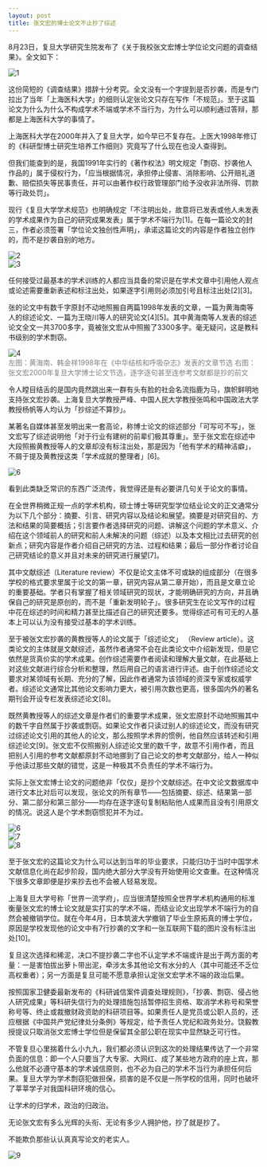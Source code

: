 ```yaml
---
layout: post
title: 张文宏的博士论文不止抄了综述
---
```


8月23日，复旦大学研究生院发布了《关于我校张文宏博士学位论文问题的调查结果》。全文如下：

![1](/images/20210825/1.png "1")  

这份简短的《调查结果》措辞十分考究。全文没有一个字提到是否抄袭，而是专门拉出了当年「上海医科大学」的细则认定张论文只存在写作「不规范」。至于这篇论文为什么为什么不构成学术不端或学术不当行为，为什么可以顺利通过答辩，那都是上海医科大学的事情了。

上海医科大学在2000年并入了复旦大学，如今早已不复存在。上医大1998年修订的《科研型博士研究生培养工作细则》究竟写了什么现在也没人查得到。

但我们能查到的是，我国1991年实行的《著作权法》明文规定「剽窃、抄袭他人作品的」属于侵权行为，「应当根据情况，承担停止侵害、消除影响、公开赔礼道歉、赔偿损失等民事责任，并可以由著作权行政管理部门给予没收非法所得、罚款等行政处罚」。

现行《复旦大学学术规范》也明确规定「不注明出处，故意将已发表或他人未发表的学术成果作为自己的研究成果发表」属于学术不端行为[1]。在每一篇论文的封三，作者必须签署「学位论文独创性声明」，承诺这篇论文的内容是作者独立创作的，而不是抄袭自别的地方。

![2](/images/20210825/2.png "2")  
![3](/images/20210825/3.png "3")  

任何接受过最基本的学术训练的人都应当具备的常识是在学术文章中引用他人观点或论述需要重新表述和标注出处，如果逐字引用则必须加引号且标注出处[2][3]。

张的论文中有数千字原封不动地照搬自两篇1998年发表的文章，一篇为黄海南等人的综述论文、一篇为王晓川等人的研究论文[4][5]。其中黄海南等人发表的综述论文全文一共3700多字，竟被张文宏从中照搬了3300多字。毫无疑问，这是教科书级别的学术剽窃。

![4](/images/20210825/4.png "4")  
<span style="color:gray">
左图：黄海南、韩金祥1998年在《中华结核和呼吸杂志》发表的文章节选
右图：张文宏2000年复旦大学博士论文节选，逐字逐句甚至连参考文献都是抄的前文
</span>

令人瞠目结舌的是国内竟然跳出来一群有头有脸的社会名流指鹿为马，旗帜鲜明地支持张文宏抄袭。上海复旦大学教授严峰、中国人民大学教授张鸣和中国政法大学教授杨帆等人均认为「抄综述不算抄」。

某著名自媒体甚至发明出来一套高论，称博士论文的综述部分「可写可不写」，张文宏写了综述说明他「对于行业有建树的前辈们极其尊重」。至于张文宏在综述中大段照搬黄教授等人的文章却没有标注出处，那是因为「他有学术的精神洁癖」，不屑于提及黄教授这类「学术成就的整理者」[6]。

![6](/images/20210825/5.png "5")  

看到此类缺乏常识的东西广泛流传，我觉得还是有必要讲几句关于论文的事情。

在全世界稍微正规一点的学术机构，硕士博士等研究型学位结业论文的正文通常分为以下几个部分：摘要、引言、研究内容以及结论和展望。摘要是对研究目的、方法和结果的简要概括；引言要作者选择研究的问题、讲解这个问题的学术意义、介绍在这个领域前人的研究和前人未解决的问题（综述）以及本文相比过去研究的创新点；研究内容是作者介绍自己研究的方法、过程和结果；最后一部分作者讨论自己研究结论的意义并且对未来的研究进行展望[7]。

其中文献综述（Literature review）不仅是论文主体不可或缺的组成部分（在很多学校的格式要求里属于论文的第一章，研究内容从第二章开始），而且是文章立论的重要基础。学者只有掌握了相关领域研究的现状，才能明确研究的方向，并且确保自己的研究是原创的，而不是「重新发明轮子」。很多研究生在论文写作的过程中花在综述的时间和精力甚至比描述自己的研究还要多。觉得综述可有可无的人基本上可以认为没有接受过基本的学术训练。

至于被张文宏抄袭的黄教授等人的论文属于「综述论文」 （Review article）。这类论文的主体就是文献综述，虽然作者通常不会在此类论文中介绍新发现，但是它依然是货真价实的学术成果。创作综述需要作者阅读和理解大量文献，在此基础上对这些文献进行综合分析和整理，然后用自己的语言进行评述。由于创作综述论文要求对某领域有长期、充分的了解，因此作者通常为该领域的资深专家或权威学者。综述论文通常比其他论文影响力更大，被引用次数也更高，很多国内外的著名期刊会开设专栏发表综述论文[8]。

既然黄教授等人的综述文章是作者们的重要学术成果，张文宏原封不动地照搬其中的数千字自然属于抄袭或剽窃。如果论文作者只读过别人的综述论文，而没有研究过综述论文引用的其他人的论文，那么按照学术界的惯例，他自然应该转述和引用综述论文[9]。张文宏不仅照搬别人综述论文里的数千字，故意不引用作者，而且把别人引用的参考文献都原封不动地挪到了自己论文的参考文献部分，给人一种似乎他读过那些文献的错觉，这是一种极其不负责任的学术不端行为。

实际上张文宏博士论文的问题绝非「仅仅」是抄个文献综述。在中文论文数据库中进行文本比对后可以发现，张论文的所有章节——包括摘要、综述、结果第一部分、第二部分和第三部分——均存在逐字逐句复制粘贴他人成果而且没有引用原文的情况。说这人是个学术剽窃惯犯并不为过。

![6](/images/20210825/6.png "6")  
![7](/images/20210825/7.png "7")  
![8](/images/20210825/8.png "8")  

至于张文宏的这篇论文为什么可以达到当年的毕业要求，只能归功于当时中国学术文献信息化尚在起步阶段，国内绝大部分大学没有开始使用论文查重。在这种情况下很多文章即便是抄来抄去也不会被人轻易发现。

上海复旦大学号称「世界一流学府」，应当很清楚按照全世界学术机构通用的标准衡量张文宏的博士论文就是实打实的学术不端，而结业论文出现学术不端行为的自然会被撤销学位。就在今年4月，日本筑波大学撤销了毕业生原拓真的博士学位，原因是学校发现他的论文中有7行抄袭的文字和一张互联网下载的图片没有标注出处[10]。

复旦这次选择和稀泥，决口不提抄袭二字也不认定学术不端或许是出于两方面的考量：一是害怕拔出萝卜带出泥，牵涉太多其他论文有水分的人（其中可能还不乏位高权重者）；另一方面是复旦可能不愿意承担认定张文宏学术不端的政治后果。

按照国家卫健委最新发布的《科研诚信案件调查处理规则》，「抄袭、剽窃、侵占他人研究成果」等科研失信行为的处理措施包括暂停招生资格、取消学术称号和荣誉称号等、终止或裁撤财政资助的科研项目等。如果责任人是党员或公职人员的，还应根据《中国共产党纪律处分条例》等规定，给予责任人党纪和政务处分。饶毅教授提议只取消张文宏博士学位但是保留其全部公职在现实中显然缺乏可行性。

不管复旦心里揣着什么小九九，我们都必须认识到这次的处理结果传达了一个非常负面的信息：即一个人只要当了大专家、大网红、成了某些地方政府的座上宾，那么他就不必遵守基本的学术诚信原则，也不必为自己的学术不当行为承担任何后果。复旦大学为学术剽窃犯做担保，损害的是不仅是一所学校的信用，同时也破坏了莘莘学子对我国科研环境的信心。

让学术的归学术，政治的归政治。

无论张文宏有多么光辉的头衔、无论有多少人拥护他，抄了就是抄了。

不能欺负那些认认真真写论文的老实人。

![9](/images/20210825/9.png "9") 

